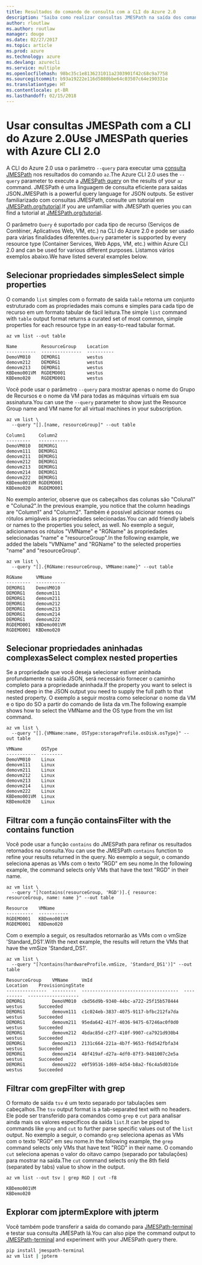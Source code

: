 ```yaml
---
title: Resultados do comando de consulta com a CLI do Azure 2.0
description: "Saiba como realizar consultas JMESPath na saída dos comandos da CLI do Azure 2.0."
author: rloutlaw
ms.author: routlaw
manager: douge
ms.date: 02/27/2017
ms.topic: article
ms.prod: azure
ms.technology: azure
ms.devlang: azurecli
ms.service: multiple
ms.openlocfilehash: 98bc35c1e8136231011a2303901f42c68c9a7758
ms.sourcegitcommit: b93a19222e116d5880bbe64c03507c64e190331e
ms.translationtype: HT
ms.contentlocale: pt-BR
ms.lasthandoff: 02/15/2018
---
```

# <a name="use-jmespath-queries-with-azure-cli-20"></a><span data-ttu-id="ecc15-103">Usar consultas JMESPath com a CLI do Azure 2.0</span><span class="sxs-lookup"><span data-stu-id="ecc15-103">Use JMESPath queries with Azure CLI 2.0</span></span>

<span data-ttu-id="ecc15-104">A CLI do Azure 2.0 usa o parâmetro `--query` para executar uma [consulta JMESPath](http://jmespath.org) nos resultados do comando `az`.</span><span class="sxs-lookup"><span data-stu-id="ecc15-104">The Azure CLI 2.0 uses the `--query` parameter to execute a [JMESPath query](http://jmespath.org) on the results of your `az` command.</span></span> <span data-ttu-id="ecc15-105">JMESPath é uma linguagem de consulta eficiente para saídas JSON.</span><span class="sxs-lookup"><span data-stu-id="ecc15-105">JMESPath is a powerful query language for JSON outputs.</span></span>  <span data-ttu-id="ecc15-106">Se estiver familiarizado com consultas JMESPath, consulte um tutorial em [JMESPath.org/tutorial](http://JMESPath.org/tutorial.html).</span><span class="sxs-lookup"><span data-stu-id="ecc15-106">If you are unfamiliar with JMESPath queries you can find a tutorial at [JMESPath.org/tutorial](http://JMESPath.org/tutorial.html).</span></span>

<span data-ttu-id="ecc15-107">O parâmetro `Query` é suportado por cada tipo de recurso (Serviços de Contêiner, Aplicativos Web, VM, etc.) na CLI do Azure 2.0 e pode ser usado para várias finalidades diferentes.</span><span class="sxs-lookup"><span data-stu-id="ecc15-107">`Query` parameter is supported by every resource type (Container Services, Web Apps, VM, etc.) within Azure CLI 2.0 and can be used for various different purposes.</span></span>  <span data-ttu-id="ecc15-108">Listamos vários exemplos abaixo.</span><span class="sxs-lookup"><span data-stu-id="ecc15-108">We have listed several examples below.</span></span>

## <a name="select-simple-properties"></a><span data-ttu-id="ecc15-109">Selecionar propriedades simples</span><span class="sxs-lookup"><span data-stu-id="ecc15-109">Select simple properties</span></span>

<span data-ttu-id="ecc15-110">O comando `list` simples com o formato de saída `table` retorna um conjunto estruturado com as propriedades mais comuns e simples para cada tipo de recurso em um formato tabular de fácil leitura.</span><span class="sxs-lookup"><span data-stu-id="ecc15-110">The simple `list` command with `table` output format returns a curated set of most common, simple properties for each resource type in an easy-to-read tabular format.</span></span>

```azurecli-interactive
az vm list --out table
```

```
Name         ResourceGroup    Location
-----------  ---------------  ----------
DemoVM010    DEMORG1          westus
demovm212    DEMORG1          westus
demovm213    DEMORG1          westus
KBDemo001VM  RGDEMO001        westus
KBDemo020    RGDEMO001        westus
```

<span data-ttu-id="ecc15-111">Você pode usar o parâmetro `--query` para mostrar apenas o nome do Grupo de Recursos e o nome da VM para todas as máquinas virtuais em sua assinatura.</span><span class="sxs-lookup"><span data-stu-id="ecc15-111">You can use the `--query` parameter to show just the Resource Group name and VM name for all virtual machines in your subscription.</span></span>

```azurecli-interactive
az vm list \
  --query "[].[name, resourceGroup]" --out table
```

```
Column1     Column2
---------   -----------
DemoVM010   DEMORG1
demovm111   DEMORG1
demovm211   DEMORG1
demovm212   DEMORG1
demovm213   DEMORG1
demovm214   DEMORG1
demovm222   DEMORG1
KBDemo001VM RGDEMO001
KBDemo020   RGDEMO001
```

<span data-ttu-id="ecc15-112">No exemplo anterior, observe que os cabeçalhos das colunas são "Coluna1" e "Coluna2".</span><span class="sxs-lookup"><span data-stu-id="ecc15-112">In the previous example, you notice that the column headings are "Column1" and "Column2".</span></span>  <span data-ttu-id="ecc15-113">Também é possível adicionar nomes ou rótulos amigáveis às propriedades selecionadas.</span><span class="sxs-lookup"><span data-stu-id="ecc15-113">You can add friendly labels or names to the properties you select, as well.</span></span>  <span data-ttu-id="ecc15-114">No exemplo a seguir, adicionamos os rótulos "VMName" e "RGName" às propriedades selecionadas "name" e "resourceGroup".</span><span class="sxs-lookup"><span data-stu-id="ecc15-114">In the following example, we added the labels "VMName" and "RGName" to the selected properties "name" and "resourceGroup".</span></span>


```azurecli-interactive
az vm list \
  --query "[].{RGName:resourceGroup, VMName:name}" --out table
```

```
RGName     VMName
---------  -----------
DEMORG1    DemoVM010
DEMORG1    demovm111
DEMORG1    demovm211
DEMORG1    demovm212
DEMORG1    demovm213
DEMORG1    demovm214
DEMORG1    demovm222
RGDEMO001  KBDemo001VM
RGDEMO001  KBDemo020
```

## <a name="select-complex-nested-properties"></a><span data-ttu-id="ecc15-115">Selecionar propriedades aninhadas complexas</span><span class="sxs-lookup"><span data-stu-id="ecc15-115">Select complex nested properties</span></span>

<span data-ttu-id="ecc15-116">Se a propriedade que você deseja selecionar estiver aninhada profundamente na saída JSON, será necessário fornecer o caminho completo para a propriedade aninhada.</span><span class="sxs-lookup"><span data-stu-id="ecc15-116">If the property you want to select is nested deep in the JSON output you need to supply the full path to that nested property.</span></span> <span data-ttu-id="ecc15-117">O exemplo a seguir mostra como selecionar o nome da VM e o tipo do SO a partir do comando de lista da vm.</span><span class="sxs-lookup"><span data-stu-id="ecc15-117">The following example shows how to select the VMName and the OS type from the vm list command.</span></span>

```azurecli-interactive
az vm list \
  --query "[].{VMName:name, OSType:storageProfile.osDisk.osType}" --out table
```

```
VMName       OSType
-----------  --------
DemoVM010    Linux
demovm111    Linux
demovm211    Linux
demovm212    Linux
demovm213    Linux
demovm214    Linux
demovm222    Linux
KBDemo001VM  Linux
KBDemo020    Linux
```

## <a name="filter-with-the-contains-function"></a><span data-ttu-id="ecc15-118">Filtrar com a função contains</span><span class="sxs-lookup"><span data-stu-id="ecc15-118">Filter with the contains function</span></span>

<span data-ttu-id="ecc15-119">Você pode usar a função `contains` do JMESPath para refinar os resultados retornados na consulta.</span><span class="sxs-lookup"><span data-stu-id="ecc15-119">You can use the JMESPath `contains` function to refine your results returned in the query.</span></span>
<span data-ttu-id="ecc15-120">No exemplo a seguir, o comando seleciona apenas as VMs com o texto "RGD" em seu nome.</span><span class="sxs-lookup"><span data-stu-id="ecc15-120">In the following example, the command selects only VMs that have the text "RGD" in their name.</span></span>

```azurecli-interactive
az vm list \
  --query "[?contains(resourceGroup, 'RGD')].{ resource: resourceGroup, name: name }" --out table
```

```
Resource    VMName
----------  -----------
RGDEMO001   KBDemo001VM
RGDEMO001   KBDemo020
```

<span data-ttu-id="ecc15-121">Com o exemplo a seguir, os resultados retornarão as VMs com o vmSize 'Standard_DS1'.</span><span class="sxs-lookup"><span data-stu-id="ecc15-121">With the next example, the results will return the VMs that have the vmSize 'Standard_DS1'.</span></span>

```azurecli-interactive
az vm list \
  --query "[?contains(hardwareProfile.vmSize, 'Standard_DS1')]" --out table
```

```
ResourceGroup    VMName     VmId                                  Location    ProvisioningState
---------------  ---------  ------------------------------------  ----------  -------------------
DEMORG1          DemoVM010  cbd56d9b-9340-44bc-a722-25f15b578444  westus      Succeeded
DEMORG1          demovm111  c1c024eb-3837-4075-9117-bfbc212fa7da  westus      Succeeded
DEMORG1          demovm211  95eda642-417f-4036-9475-67246ac0f0d0  westus      Succeeded
DEMORG1          demovm212  4bdac85d-c2f7-410f-9907-ca7921d930b4  westus      Succeeded
DEMORG1          demovm213  2131c664-221a-4b7f-9653-f6d542fbfa34  westus      Succeeded
DEMORG1          demovm214  48f419af-d27a-4df0-87f3-9481007c2e5a  westus      Succeeded
DEMORG1          demovm222  e0f59516-1d69-4d54-b8a2-f6c4a5d031de  westus      Succeeded
```

## <a name="filter-with-grep"></a><span data-ttu-id="ecc15-122">Filtrar com grep</span><span class="sxs-lookup"><span data-stu-id="ecc15-122">Filter with grep</span></span>

<span data-ttu-id="ecc15-123">O formato de saída `tsv` é um texto separado por tabulações sem cabeçalhos.</span><span class="sxs-lookup"><span data-stu-id="ecc15-123">The `tsv` output format is a tab-separated text with no headers.</span></span> <span data-ttu-id="ecc15-124">Ele pode ser transferido para comandos como `grep` e `cut` para analisar ainda mais os valores específicos da saída `list`.</span><span class="sxs-lookup"><span data-stu-id="ecc15-124">It can be piped to commands like `grep` and `cut` to further parse specific values out of the `list` output.</span></span> <span data-ttu-id="ecc15-125">No exemplo a seguir, o comando `grep` seleciona apenas as VMs com o texto "RGD" em seu nome.</span><span class="sxs-lookup"><span data-stu-id="ecc15-125">In the following example, the `grep` command selects only VMs that have text "RGD" in their name.</span></span>  <span data-ttu-id="ecc15-126">O comando `cut` seleciona apenas o valor do oitavo campo (separado por tabulações) para mostrar na saída.</span><span class="sxs-lookup"><span data-stu-id="ecc15-126">The `cut` command selects only the 8th field (separated by tabs) value to show in the output.</span></span>

```azurecli-interactive
az vm list --out tsv | grep RGD | cut -f8
```

```
KBDemo001VM
KBDemo020
```

## <a name="explore-with-jpterm"></a><span data-ttu-id="ecc15-127">Explorar com jpterm</span><span class="sxs-lookup"><span data-stu-id="ecc15-127">Explore with jpterm</span></span>

<span data-ttu-id="ecc15-128">Você também pode transferir a saída do comando para [JMESPath-terminal](https://github.com/jmespath/jmespath.terminal) e testar sua consulta JMESPath lá.</span><span class="sxs-lookup"><span data-stu-id="ecc15-128">You can also pipe the command output to [JMESPath-terminal](https://github.com/jmespath/jmespath.terminal) and experiment with your JMESPath query there.</span></span>

```bash
pip install jmespath-terminal
az vm list | jpterm
```

